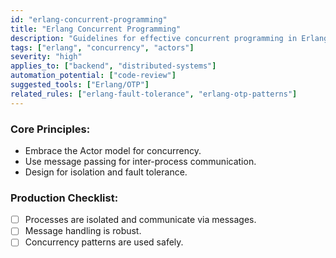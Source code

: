 ```yaml
---
id: "erlang-concurrent-programming"
title: "Erlang Concurrent Programming"
description: "Guidelines for effective concurrent programming in Erlang using Actors and message passing."
tags: ["erlang", "concurrency", "actors"]
severity: "high"
applies_to: ["backend", "distributed-systems"]
automation_potential: ["code-review"]
suggested_tools: ["Erlang/OTP"]
related_rules: ["erlang-fault-tolerance", "erlang-otp-patterns"]
---
```


### Core Principles:
- Embrace the Actor model for concurrency.
- Use message passing for inter-process communication.
- Design for isolation and fault tolerance.

### Production Checklist:
- [ ] Processes are isolated and communicate via messages.
- [ ] Message handling is robust.
- [ ] Concurrency patterns are used safely.
